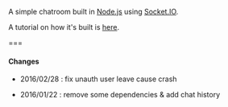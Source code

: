 A simple chatroom built in [Node.js](http://nodejs.org) using [Socket.IO](http://socket.io/).

A tutorial on how it's built is [here](http://williammora.com/nodejs-tutorial-building-chatroom-with/).

===

#### Changes
  - 2016/02/28 : fix unauth user leave cause crash

  - 2016/01/22 : remove some dependencies & add chat history

